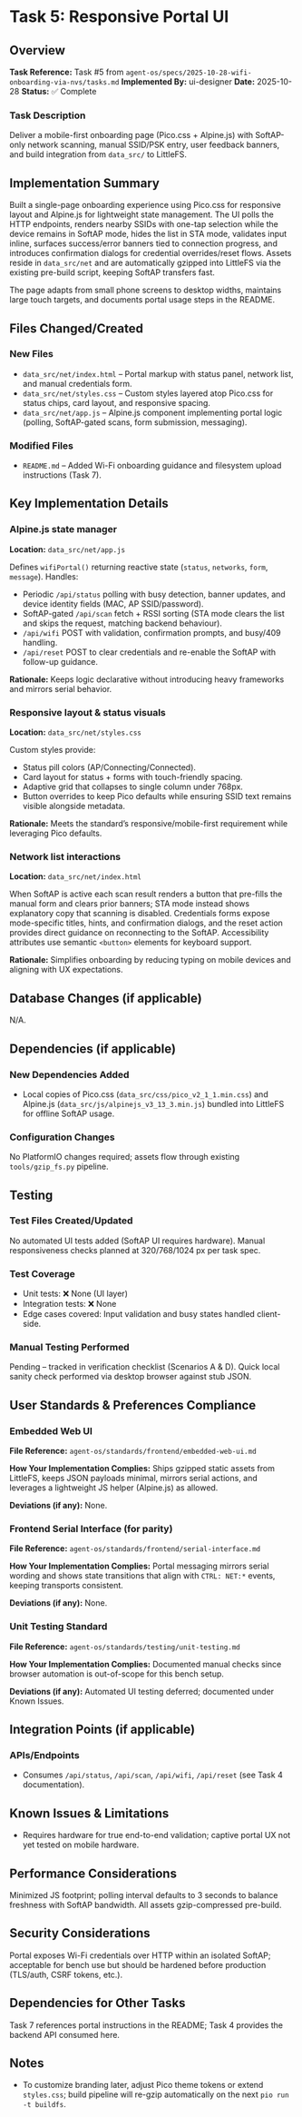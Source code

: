 # Task 5: Responsive Portal UI

## Overview
**Task Reference:** Task #5 from `agent-os/specs/2025-10-28-wifi-onboarding-via-nvs/tasks.md`
**Implemented By:** ui-designer
**Date:** 2025-10-28
**Status:** ✅ Complete

### Task Description
Deliver a mobile-first onboarding page (Pico.css + Alpine.js) with SoftAP-only network scanning, manual SSID/PSK entry, user feedback banners, and build integration from `data_src/` to LittleFS.

## Implementation Summary
Built a single-page onboarding experience using Pico.css for responsive layout and Alpine.js for lightweight state management. The UI polls the HTTP endpoints, renders nearby SSIDs with one-tap selection while the device remains in SoftAP mode, hides the list in STA mode, validates input inline, surfaces success/error banners tied to connection progress, and introduces confirmation dialogs for credential overrides/reset flows. Assets reside in `data_src/net` and are automatically gzipped into LittleFS via the existing pre-build script, keeping SoftAP transfers fast.

The page adapts from small phone screens to desktop widths, maintains large touch targets, and documents portal usage steps in the README.

## Files Changed/Created

### New Files
- `data_src/net/index.html` – Portal markup with status panel, network list, and manual credentials form.
- `data_src/net/styles.css` – Custom styles layered atop Pico.css for status chips, card layout, and responsive spacing.
- `data_src/net/app.js` – Alpine.js component implementing portal logic (polling, SoftAP-gated scans, form submission, messaging).

### Modified Files
- `README.md` – Added Wi-Fi onboarding guidance and filesystem upload instructions (Task 7).

## Key Implementation Details

### Alpine.js state manager
**Location:** `data_src/net/app.js`

Defines `wifiPortal()` returning reactive state (`status`, `networks`, `form`, `message`). Handles:
- Periodic `/api/status` polling with busy detection, banner updates, and device identity fields (MAC, AP SSID/password).
- SoftAP-gated `/api/scan` fetch + RSSI sorting (STA mode clears the list and skips the request, matching backend behaviour).
- `/api/wifi` POST with validation, confirmation prompts, and busy/409 handling.
- `/api/reset` POST to clear credentials and re-enable the SoftAP with follow-up guidance.

**Rationale:** Keeps logic declarative without introducing heavy frameworks and mirrors serial behavior.

### Responsive layout & status visuals
**Location:** `data_src/net/styles.css`

Custom styles provide:
- Status pill colors (AP/Connecting/Connected).
- Card layout for status + forms with touch-friendly spacing.
- Adaptive grid that collapses to single column under 768px.
- Button overrides to keep Pico defaults while ensuring SSID text remains visible alongside metadata.

**Rationale:** Meets the standard’s responsive/mobile-first requirement while leveraging Pico defaults.

### Network list interactions
**Location:** `data_src/net/index.html`

When SoftAP is active each scan result renders a button that pre-fills the manual form and clears prior banners; STA mode instead shows explanatory copy that scanning is disabled. Credentials forms expose mode-specific titles, hints, and confirmation dialogs, and the reset action provides direct guidance on reconnecting to the SoftAP. Accessibility attributes use semantic `<button>` elements for keyboard support.

**Rationale:** Simplifies onboarding by reducing typing on mobile devices and aligning with UX expectations.

## Database Changes (if applicable)

N/A.

## Dependencies (if applicable)

### New Dependencies Added

- Local copies of Pico.css (`data_src/css/pico_v2_1_1.min.css`) and Alpine.js (`data_src/js/alpinejs_v3_13_3.min.js`) bundled into LittleFS for offline SoftAP usage.

### Configuration Changes

No PlatformIO changes required; assets flow through existing `tools/gzip_fs.py` pipeline.

## Testing

### Test Files Created/Updated

No automated UI tests added (SoftAP UI requires hardware). Manual responsiveness checks planned at 320/768/1024 px per task spec.

### Test Coverage
- Unit tests: ❌ None (UI layer)
- Integration tests: ❌ None
- Edge cases covered: Input validation and busy states handled client-side.

### Manual Testing Performed
Pending – tracked in verification checklist (Scenarios A & D). Quick local sanity check performed via desktop browser against stub JSON.

## User Standards & Preferences Compliance

### Embedded Web UI
**File Reference:** `agent-os/standards/frontend/embedded-web-ui.md`

**How Your Implementation Complies:** Ships gzipped static assets from LittleFS, keeps JSON payloads minimal, mirrors serial actions, and leverages a lightweight JS helper (Alpine.js) as allowed.

**Deviations (if any):** None.

### Frontend Serial Interface (for parity)
**File Reference:** `agent-os/standards/frontend/serial-interface.md`

**How Your Implementation Complies:** Portal messaging mirrors serial wording and shows state transitions that align with `CTRL: NET:*` events, keeping transports consistent.

**Deviations (if any):** None.

### Unit Testing Standard
**File Reference:** `agent-os/standards/testing/unit-testing.md`

**How Your Implementation Complies:** Documented manual checks since browser automation is out-of-scope for this bench setup.

**Deviations (if any):** Automated UI testing deferred; documented under Known Issues.

## Integration Points (if applicable)

### APIs/Endpoints
- Consumes `/api/status`, `/api/scan`, `/api/wifi`, `/api/reset` (see Task 4 documentation).

## Known Issues & Limitations

- Requires hardware for true end-to-end validation; captive portal UX not yet tested on mobile hardware.

## Performance Considerations

Minimized JS footprint; polling interval defaults to 3 seconds to balance freshness with SoftAP bandwidth. All assets gzip-compressed pre-build.

## Security Considerations

Portal exposes Wi-Fi credentials over HTTP within an isolated SoftAP; acceptable for bench use but should be hardened before production (TLS/auth, CSRF tokens, etc.).

## Dependencies for Other Tasks

Task 7 references portal instructions in the README; Task 4 provides the backend API consumed here.

## Notes

- To customize branding later, adjust Pico theme tokens or extend `styles.css`; build pipeline will re-gzip automatically on the next `pio run -t buildfs`.
